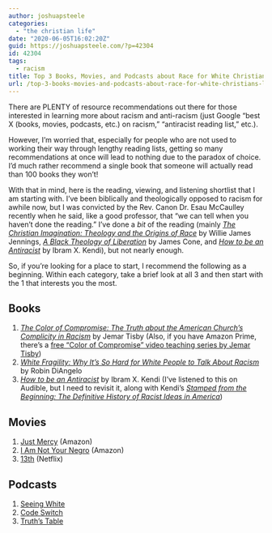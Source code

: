 ```yaml
---
author: joshuapsteele
categories:
  - "the christian life"
date: "2020-06-05T16:02:20Z"
guid: https://joshuapsteele.com/?p=42304
id: 42304
tags:
  - racism
title: Top 3 Books, Movies, and Podcasts about Race for White Christians like Me
url: /top-3-books-movies-and-podcasts-about-race-for-white-christians-like-me/
---
```


There are PLENTY of resource recommendations out there for those interested in learning more about racism and anti-racism (just Google “best X (books, movies, podcasts, etc.) on racism,” “antiracist reading list,” etc.).

However, I’m worried that, especially for people who are not used to working their way through lengthy reading lists, getting so many recommendations at once will lead to nothing due to the paradox of choice. I’d much rather recommend a single book that someone will actually read than 100 books they won’t!

With that in mind, here is the reading, viewing, and listening shortlist that I am starting with. I’ve been biblically and theologically opposed to racism for awhile now, but I was convicted by the Rev. Canon Dr. Esau McCaulley recently when he said, like a good professor, that “we can tell when you haven’t done the reading.” I’ve done a *bit* of the reading (mainly [*The Christian Imagination: Theology and the Origins of Race*](https://amzn.to/2zULBBn) by Willie James Jennings, [*A Black Theology of Liberation*](https://amzn.to/3eUpvxz) by James Cone, and [*How to be an Antiracist*](https://amzn.to/2XyMloK) by Ibram X. Kendi), but not nearly enough.

So, if you’re looking for a place to start, I recommend the following as a beginning. Within each category, take a brief look at all 3 and then start with the 1 that interests you the most.

## Books

1. [*The Color of Compromise: The Truth about the American Church’s Complicity in Racism*](https://amzn.to/3dFpxck) by Jemar Tisby (Also, if you have Amazon Prime, there’s a [free “Color of Compromise” video teaching series by Jemar Tisby](https://amzn.to/2Mu7tpI))
2. [ *White Fragility: Why It’s So Hard for White People to Talk About Racism* ](https://amzn.to/2A8Lylg)by Robin DiAngelo
3. [*How to be an Antiracist*](https://amzn.to/2XyMloK) by Ibram X. Kendi (I’ve listened to this on Audible, but I need to revisit it, along with Kendi’s [ *Stamped from the Beginning: The Definitive History of Racist Ideas in America*](https://amzn.to/2UfR3Wh))

## Movies

1. [Just Mercy](https://amzn.to/2ACOTZT) (Amazon)
2. [I Am Not Your Negro](https://amzn.to/3eRePQj) (Amazon)
3. [13th](https://www.netflix.com/title/80091741) (Netflix)

## Podcasts

1. [Seeing White](https://www.sceneonradio.org/seeing-white/)
2. [Code Switch](https://www.npr.org/sections/codeswitch/)
3. [Truth’s Table](https://www.truthstable.com/podcast)